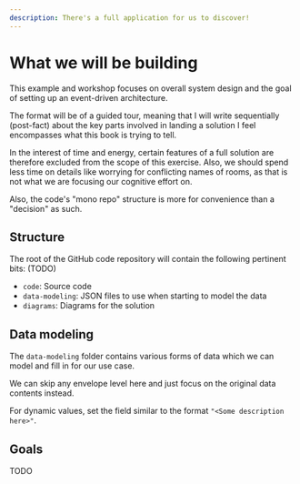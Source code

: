 ```yaml
---
description: There's a full application for us to discover!
---
```


# What we will be building

This example and workshop focuses on overall system design and the goal of setting up an event-driven architecture.

The format will be of a guided tour, meaning that I will write sequentially (post-fact) about the key parts involved in landing a solution I feel encompasses what this book is trying to tell.

In the interest of time and energy, certain features of a full solution are therefore excluded from the scope of this exercise. Also, we should spend less time on details like worrying for conflicting names of rooms, as that is not what we are focusing our cognitive effort on.

Also, the code's "mono repo" structure is more for convenience than a "decision" as such.

## Structure

The root of the GitHub code repository will contain the following pertinent bits: (TODO)

* `code`: Source code
* `data-modeling`: JSON files to use when starting to model the data
* `diagrams`: Diagrams for the solution

## Data modeling

The `data-modeling` folder contains various forms of data which we can model and fill in for our use case.

We can skip any envelope level here and just focus on the original data contents instead.

For dynamic values, set the field similar to the format `"<Some description here>"`.

## Goals

TODO

